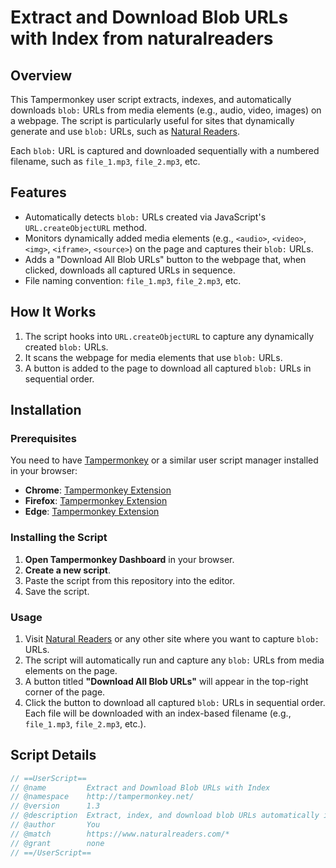# Extract and Download Blob URLs with Index from naturalreaders

## Overview

This Tampermonkey user script extracts, indexes, and automatically downloads `blob:` URLs from media elements (e.g., audio, video, images) on a webpage. The script is particularly useful for sites that dynamically generate and use `blob:` URLs, such as [Natural Readers](https://www.naturalreaders.com).

Each `blob:` URL is captured and downloaded sequentially with a numbered filename, such as `file_1.mp3`, `file_2.mp3`, etc.

## Features

- Automatically detects `blob:` URLs created via JavaScript's `URL.createObjectURL` method.
- Monitors dynamically added media elements (e.g., `<audio>`, `<video>`, `<img>`, `<iframe>`, `<source>`) on the page and captures their `blob:` URLs.
- Adds a "Download All Blob URLs" button to the webpage that, when clicked, downloads all captured URLs in sequence.
- File naming convention: `file_1.mp3`, `file_2.mp3`, etc.

## How It Works

1. The script hooks into `URL.createObjectURL` to capture any dynamically created `blob:` URLs.
2. It scans the webpage for media elements that use `blob:` URLs.
3. A button is added to the page to download all captured `blob:` URLs in sequential order.

## Installation

### Prerequisites

You need to have [Tampermonkey](https://www.tampermonkey.net/) or a similar user script manager installed in your browser:

- **Chrome**: [Tampermonkey Extension](https://chrome.google.com/webstore/detail/tampermonkey/dhdgffkkebhmkfjojejmpbldmpobfkfo)
- **Firefox**: [Tampermonkey Extension](https://addons.mozilla.org/en-US/firefox/addon/tampermonkey/)
- **Edge**: [Tampermonkey Extension](https://microsoftedge.microsoft.com/addons/detail/tampermonkey/dhajdkffbhgkgojlffalnbkjccjmknlk)

### Installing the Script

1. **Open Tampermonkey Dashboard** in your browser.
2. **Create a new script**.
3. Paste the script from this repository into the editor.
4. Save the script.

### Usage

1. Visit [Natural Readers](https://www.naturalreaders.com) or any other site where you want to capture `blob:` URLs.
2. The script will automatically run and capture any `blob:` URLs from media elements on the page.
3. A button titled **"Download All Blob URLs"** will appear in the top-right corner of the page.
4. Click the button to download all captured `blob:` URLs in sequential order. Each file will be downloaded with an index-based filename (e.g., `file_1.mp3`, `file_2.mp3`, etc.).

## Script Details

```javascript
// ==UserScript==
// @name         Extract and Download Blob URLs with Index
// @namespace    http://tampermonkey.net/
// @version      1.3
// @description  Extract, index, and download blob URLs automatically in order.
// @author       You
// @match        https://www.naturalreaders.com/*
// @grant        none
// ==/UserScript==
